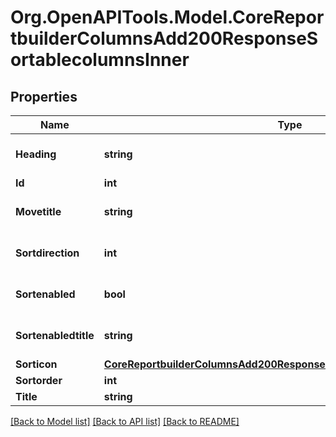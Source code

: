 # Org.OpenAPITools.Model.CoreReportbuilderColumnsAdd200ResponseSortablecolumnsInner

## Properties

Name | Type | Description | Notes
------------ | ------------- | ------------- | -------------
**Heading** | **string** | heading | [optional] [default to "null"]
**Id** | **int** | id | [optional] 
**Movetitle** | **string** | movetitle | [optional] [default to "null"]
**Sortdirection** | **int** | sortdirection | [optional] [default to null]
**Sortenabled** | **bool** | sortenabled | [optional] [default to null]
**Sortenabledtitle** | **string** | sortenabledtitle | [optional] [default to "null"]
**Sorticon** | [**CoreReportbuilderColumnsAdd200ResponseSortablecolumnsInnerSorticon**](CoreReportbuilderColumnsAdd200ResponseSortablecolumnsInnerSorticon.md) |  | [optional] 
**Sortorder** | **int** | sortorder | [optional] 
**Title** | **string** | title | [optional] 

[[Back to Model list]](../README.md#documentation-for-models) [[Back to API list]](../README.md#documentation-for-api-endpoints) [[Back to README]](../README.md)

